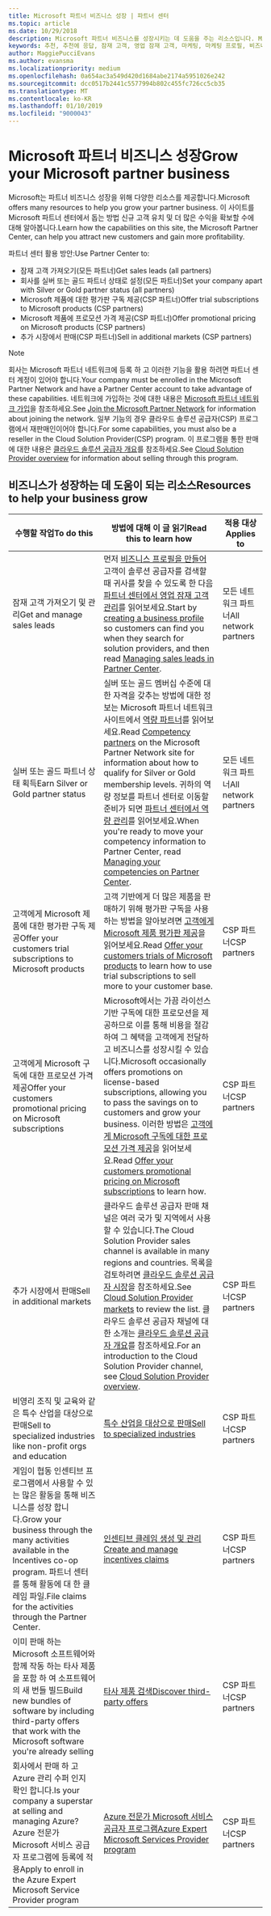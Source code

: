 ```yaml
---
title: Microsoft 파트너 비즈니스 성장 | 파트너 센터
ms.topic: article
ms.date: 10/29/2018
description: Microsoft 파트너 비즈니스를 성장시키는 데 도움을 주는 리소스입니다. Microsoft에서 영업 잠재 고객(추천)을 가져오는 방법이 포함됩니다.
keywords: 추천, 추천에 응답, 잠재 고객, 영업 잠재 고객, 마케팅, 마케팅 프로필, 비즈니스 프로필, 비즈니스 성장, 비즈니스 기회, 역량, 실버 멤버십, 골드 멤버십, 평가판 제품, 시장 확장, 국가별 클라우드
author: MaggiePucciEvans
ms.author: evansma
ms.localizationpriority: medium
ms.openlocfilehash: 0a654ac3a549d420d1684abe2174a5951026e242
ms.sourcegitcommit: dcc0517b2441c5577994b802c455fc726cc5cb35
ms.translationtype: MT
ms.contentlocale: ko-KR
ms.lasthandoff: 01/10/2019
ms.locfileid: "9000043"
---
```

# <a name="grow-your-microsoft-partner-business"></a><span data-ttu-id="a6960-105">Microsoft 파트너 비즈니스 성장</span><span class="sxs-lookup"><span data-stu-id="a6960-105">Grow your Microsoft partner business</span></span> 

<span data-ttu-id="a6960-106">Microsoft는 파트너 비즈니스 성장을 위해 다양한 리소스를 제공합니다.</span><span class="sxs-lookup"><span data-stu-id="a6960-106">Microsoft offers many resources to help you grow your partner business.</span></span> <span data-ttu-id="a6960-107">이 사이트를 Microsoft 파트너 센터에서 돕는 방법 신규 고객 유치 및 더 많은 수익을 확보할 수에 대해 알아봅니다.</span><span class="sxs-lookup"><span data-stu-id="a6960-107">Learn how the capabilities on this site, the Microsoft Partner Center, can help you attract new customers and gain more profitability.</span></span>

<span data-ttu-id="a6960-108">파트너 센터 활용 방안:</span><span class="sxs-lookup"><span data-stu-id="a6960-108">Use Partner Center to:</span></span>

- <span data-ttu-id="a6960-109">잠재 고객 가져오기(모든 파트너)</span><span class="sxs-lookup"><span data-stu-id="a6960-109">Get sales leads (all partners)</span></span>
- <span data-ttu-id="a6960-110">회사를 실버 또는 골드 파트너 상태로 설정(모든 파트너)</span><span class="sxs-lookup"><span data-stu-id="a6960-110">Set your company apart with Silver or Gold partner status (all partners)</span></span>
- <span data-ttu-id="a6960-111">Microsoft 제품에 대한 평가판 구독 제공(CSP 파트너)</span><span class="sxs-lookup"><span data-stu-id="a6960-111">Offer trial subscriptions to Microsoft products (CSP partners)</span></span>
- <span data-ttu-id="a6960-112">Microsoft 제품에 프로모션 가격 제공(CSP 파트너)</span><span class="sxs-lookup"><span data-stu-id="a6960-112">Offer promotional pricing on Microsoft products (CSP partners)</span></span>
- <span data-ttu-id="a6960-113">추가 시장에서 판매(CSP 파트너)</span><span class="sxs-lookup"><span data-stu-id="a6960-113">Sell in additional markets (CSP partners)</span></span>

> [!NOTE]  
> <span data-ttu-id="a6960-114">회사는 Microsoft 파트너 네트워크에 등록 하 고 이러한 기능을 활용 하려면 파트너 센터 계정이 있어야 합니다.</span><span class="sxs-lookup"><span data-stu-id="a6960-114">Your company must be enrolled in the Microsoft Partner Network and have a Partner Center account to take advantage of these capabilities.</span></span> <span data-ttu-id="a6960-115">네트워크에 가입하는 것에 대한 내용은 [Microsoft 파트너 네트워크 가입](mpn-overview.md)을 참조하세요.</span><span class="sxs-lookup"><span data-stu-id="a6960-115">See [Join the Microsoft Partner Network](mpn-overview.md) for information about joining the network.</span></span> <span data-ttu-id="a6960-116">일부 기능의 경우 클라우드 솔루션 공급자(CSP) 프로그램에서 재판매인이어야 합니다.</span><span class="sxs-lookup"><span data-stu-id="a6960-116">For some capabilities, you must also be a reseller in the Cloud Solution Provider(CSP) program.</span></span> <span data-ttu-id="a6960-117">이 프로그램을 통한 판매에 대한 내용은 [클라우드 솔루션 공급자 개요](csp-overview.md)를 참조하세요.</span><span class="sxs-lookup"><span data-stu-id="a6960-117">See [Cloud Solution Provider overview](csp-overview.md) for information about selling through this program.</span></span>

## <a name="resources-to-help-your-business-grow"></a><span data-ttu-id="a6960-118">비즈니스가 성장하는 데 도움이 되는 리소스</span><span class="sxs-lookup"><span data-stu-id="a6960-118">Resources to help your business grow</span></span>

|  **<span data-ttu-id="a6960-119">수행할 작업</span><span class="sxs-lookup"><span data-stu-id="a6960-119">To do this</span></span>**  |  **<span data-ttu-id="a6960-120">방법에 대해 이 글 읽기</span><span class="sxs-lookup"><span data-stu-id="a6960-120">Read this to learn how</span></span>**  |  **<span data-ttu-id="a6960-121">적용 대상</span><span class="sxs-lookup"><span data-stu-id="a6960-121">Applies to</span></span>**  |
|--------------|-----------|--------------
| <span data-ttu-id="a6960-122">잠재 고객 가져오기 및 관리</span><span class="sxs-lookup"><span data-stu-id="a6960-122">Get and manage sales leads</span></span> | <span data-ttu-id="a6960-123">먼저 [비즈니스 프로필을 만들어](create-a-marketing-profile.md) 고객이 솔루션 공급자를 검색할 때 귀사를 찾을 수 있도록 한 다음 [파트너 센터에서 영업 잠재 고객 관리](responding-to-referrals.md)를 읽어보세요.</span><span class="sxs-lookup"><span data-stu-id="a6960-123">Start by [creating a business profile](create-a-marketing-profile.md) so customers can find you when they search for solution providers, and then read [Managing sales leads in Partner Center](responding-to-referrals.md).</span></span> | <span data-ttu-id="a6960-124">모든 네트워크 파트너</span><span class="sxs-lookup"><span data-stu-id="a6960-124">All network partners</span></span> |
| <span data-ttu-id="a6960-125">실버 또는 골드 파트너 상태 획득</span><span class="sxs-lookup"><span data-stu-id="a6960-125">Earn Silver or Gold partner status</span></span> | <span data-ttu-id="a6960-126">실버 또는 골드 멤버십 수준에 대한 자격을 갖추는 방법에 대한 정보는 Microsoft 파트너 네트워크 사이트에서 [역량 파트너](https://partner.microsoft.com/membership/competencies)를 읽어보세요.</span><span class="sxs-lookup"><span data-stu-id="a6960-126">Read [Competency partners](https://partner.microsoft.com/membership/competencies) on the Microsoft Partner Network site for information about how to qualify for Silver or Gold membership levels.</span></span> <span data-ttu-id="a6960-127">귀하의 역량 정보를 파트너 센터로 이동할 준비가 되면 [파트너 센터에서 역량 관리](competencies.md)를 읽어보세요.</span><span class="sxs-lookup"><span data-stu-id="a6960-127">When you're ready to move your competency information to Partner Center, read [Managing your competencies on Partner Center](competencies.md).</span></span> | <span data-ttu-id="a6960-128">모든 네트워크 파트너</span><span class="sxs-lookup"><span data-stu-id="a6960-128">All network partners</span></span> |
| <span data-ttu-id="a6960-129">고객에게 Microsoft 제품에 대한 평가판 구독 제공</span><span class="sxs-lookup"><span data-stu-id="a6960-129">Offer your customers trial subscriptions to Microsoft products</span></span> | <span data-ttu-id="a6960-130">고객 기반에게 더 많은 제품을 판매하기 위해 평가판 구독을 사용하는 방법을 알아보려면 [고객에게 Microsoft 제품 평가판 제공](offer-your-customers-trials-of-microsoft-products.md)을 읽어보세요.</span><span class="sxs-lookup"><span data-stu-id="a6960-130">Read [Offer your customers trials of Microsoft products](offer-your-customers-trials-of-microsoft-products.md) to learn how to use trial subscriptions to sell more to your customer base.</span></span>| <span data-ttu-id="a6960-131">CSP 파트너</span><span class="sxs-lookup"><span data-stu-id="a6960-131">CSP partners</span></span> |
| <span data-ttu-id="a6960-132">고객에게 Microsoft 구독에 대한 프로모션 가격 제공</span><span class="sxs-lookup"><span data-stu-id="a6960-132">Offer your customers promotional pricing on Microsoft subscriptions</span></span> | <span data-ttu-id="a6960-133">Microsoft에서는 가끔 라이선스 기반 구독에 대한 프로모션을 제공하므로 이를 통해 비용을 절감하여 그 혜택을 고객에게 전달하고 비즈니스를 성장시킬 수 있습니다.</span><span class="sxs-lookup"><span data-stu-id="a6960-133">Microsoft occasionally offers promotions on license-based subscriptions, allowing you to pass the savings on to customers and grow your business.</span></span> <span data-ttu-id="a6960-134">이러한 방법은 [고객에게 Microsoft 구독에 대한 프로모션 가격 제공](promotions.md)을 읽어보세요.</span><span class="sxs-lookup"><span data-stu-id="a6960-134">Read [Offer your customers promotional pricing on Microsoft subscriptions](promotions.md) to learn how.</span></span> | <span data-ttu-id="a6960-135">CSP 파트너</span><span class="sxs-lookup"><span data-stu-id="a6960-135">CSP partners</span></span> |
| <span data-ttu-id="a6960-136">추가 시장에서 판매</span><span class="sxs-lookup"><span data-stu-id="a6960-136">Sell in additional markets</span></span> | <span data-ttu-id="a6960-137">클라우드 솔루션 공급자 판매 채널은 여러 국가 및 지역에서 사용할 수 있습니다.</span><span class="sxs-lookup"><span data-stu-id="a6960-137">The Cloud Solution Provider sales channel is available in many regions and countries.</span></span> <span data-ttu-id="a6960-138">목록을 검토하려면 [클라우드 솔루션 공급자 시장](agreements.md)을 참조하세요.</span><span class="sxs-lookup"><span data-stu-id="a6960-138">See [Cloud Solution Provider markets](agreements.md) to review the list.</span></span> <span data-ttu-id="a6960-139">클라우드 솔루션 공급자 채널에 대한 소개는 [클라우드 솔루션 공급자 개요](csp-overview.md)를 참조하세요.</span><span class="sxs-lookup"><span data-stu-id="a6960-139">For an introduction to the Cloud Solution Provider channel, see [Cloud Solution Provider overview](csp-overview.md).</span></span>  | <span data-ttu-id="a6960-140">CSP 파트너</span><span class="sxs-lookup"><span data-stu-id="a6960-140">CSP partners</span></span> |
<span data-ttu-id="a6960-141">비영리 조직 및 교육와 같은 특수 산업을 대상으로 판매</span><span class="sxs-lookup"><span data-stu-id="a6960-141">Sell to specialized industries like non-profit orgs and education</span></span>|[<span data-ttu-id="a6960-142">특수 산업을 대상으로 판매</span><span class="sxs-lookup"><span data-stu-id="a6960-142">Sell to specialized industries</span></span>](get-special-pricing-for-offers.md)|<span data-ttu-id="a6960-143">CSP 파트너</span><span class="sxs-lookup"><span data-stu-id="a6960-143">CSP partners</span></span>|
|<span data-ttu-id="a6960-144">게임이 협동 인센티브 프로그램에서 사용할 수 있는 많은 활동을 통해 비즈니스를 성장 합니다.</span><span class="sxs-lookup"><span data-stu-id="a6960-144">Grow your business through the many activities available in the Incentives co-op program.</span></span> <span data-ttu-id="a6960-145">파트너 센터를 통해 활동에 대 한 클레임 파일.</span><span class="sxs-lookup"><span data-stu-id="a6960-145">File claims for the activities through the Partner Center.</span></span>| [<span data-ttu-id="a6960-146">인센티브 클레임 생성 및 관리</span><span class="sxs-lookup"><span data-stu-id="a6960-146">Create and manage incentives claims</span></span>](create-incentives-claims.md)|<span data-ttu-id="a6960-147">CSP 파트너</span><span class="sxs-lookup"><span data-stu-id="a6960-147">CSP partners</span></span>|
|<span data-ttu-id="a6960-148">이미 판매 하는 Microsoft 소프트웨어와 함께 작동 하는 타사 제품을 포함 하 여 소프트웨어의 새 번들 빌드</span><span class="sxs-lookup"><span data-stu-id="a6960-148">Build new bundles of software by including third-party offers that work with the Microsoft software you're already selling</span></span>|[<span data-ttu-id="a6960-149">타사 제품 검색</span><span class="sxs-lookup"><span data-stu-id="a6960-149">Discover third-party offers</span></span>](third-party-offers.md)|<span data-ttu-id="a6960-150">CSP 파트너</span><span class="sxs-lookup"><span data-stu-id="a6960-150">CSP partners</span></span>|
|<span data-ttu-id="a6960-151">회사에서 판매 하 고 Azure 관리 수퍼 인지 확인 합니다.</span><span class="sxs-lookup"><span data-stu-id="a6960-151">Is your company a superstar at selling and managing Azure?</span></span> <span data-ttu-id="a6960-152">Azure 전문가 Microsoft 서비스 공급자 프로그램에 등록에 적용</span><span class="sxs-lookup"><span data-stu-id="a6960-152">Apply to enroll in the Azure Expert Microsoft Service Provider program</span></span>|[<span data-ttu-id="a6960-153">Azure 전문가 Microsoft 서비스 공급자 프로그램</span><span class="sxs-lookup"><span data-stu-id="a6960-153">Azure Expert Microsoft Services Provider program</span></span>](azure-expert-msp.md)|<span data-ttu-id="a6960-154">CSP 파트너</span><span class="sxs-lookup"><span data-stu-id="a6960-154">CSP partners</span></span>|
